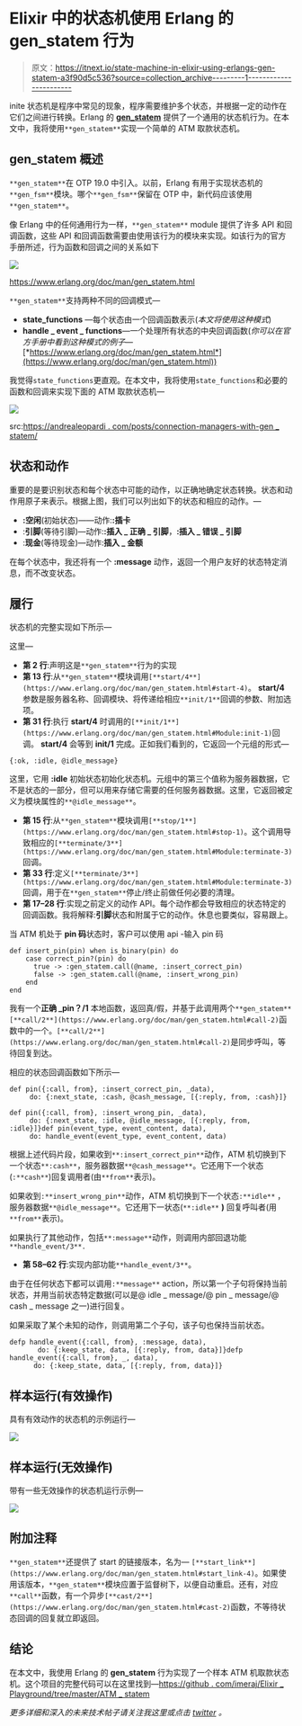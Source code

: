 # Elixir 中的状态机使用 Erlang 的 gen_statem 行为

> 原文：<https://itnext.io/state-machine-in-elixir-using-erlangs-gen-statem-a3f90d5c536?source=collection_archive---------1----------------------->

inite 状态机是程序中常见的现象，程序需要维护多个状态，并根据一定的动作在它们之间进行转换。Erlang 的 [**gen_statem**](https://www.erlang.org/doc/man/gen_statem.html) 提供了一个通用的状态机行为。在本文中，我将使用`**gen_statem**`实现一个简单的 ATM 取款状态机。

## gen_statem 概述

`**gen_statem**`在 OTP 19.0 中引入。以前，Erlang 有用于实现状态机的`**gen_fsm**`模块。哪个`**gen_fsm**`保留在 OTP 中，新代码应该使用`**gen_statem**`。

像 Erlang 中的任何通用行为一样，`**gen_statem**` module 提供了许多 API 和回调函数，这些 API 和回调函数需要由使用该行为的模块来实现。如该行为的官方手册所述，行为函数和回调之间的关系如下

![](img/1a0eace726cad92aee563502edd25113.png)

https://www.erlang.org/doc/man/gen_statem.html

`**gen_statem**`支持两种不同的回调模式—

*   **state_functions** —每个状态由一个回调函数表示(*本文将使用这种模式*)
*   **handle _ event _ functions**—一个处理所有状态的中央回调函数(*你可以在官方手册中看到这种模式的例子—*[*https://www.erlang.org/doc/man/gen_statem.html*](https://www.erlang.org/doc/man/gen_statem.html))

我觉得`state_functions`更直观。在本文中，我将使用`state_functions`和必要的函数和回调来实现下面的 ATM 取款状态机—

![](img/9370749dc50c25ef3496745c1faa2a01.png)

src:[https://andrealeopardi . com/posts/connection-managers-with-gen _ statem/](https://andrealeopardi.com/posts/connection-managers-with-gen_statem/)

## 状态和动作

重要的是要识别状态和每个状态中可能的动作，以正确地确定状态转换。状态和动作用原子来表示。根据上图，我们可以列出如下的状态和相应的动作。—

*   **:空闲**(初始状态)——动作:**:插卡**
*   :**引脚**(等待引脚)—动作:**:插入 _ 正确 _ 引脚**，**:插入 _ 错误 _ 引脚**
*   :**现金**(等待现金)—动作:**插入 _ 金额**

在每个状态中，我还将有一个 **:message** 动作，返回一个用户友好的状态特定消息，而不改变状态。

## 履行

状态机的完整实现如下所示—

这里—

*   **第 2 行**:声明这是`**gen_statem**`行为的实现
*   **第 13 行**:从`**gen_statem**`模块调用`[**start/4**](https://www.erlang.org/doc/man/gen_statem.html#start-4)`。 **start/4** 参数是服务器名称、回调模块、将传递给相应`**init/1**`回调的参数、附加选项。
*   **第 31 行**:执行 **start/4** 时调用的`[**init/1**](https://www.erlang.org/doc/man/gen_statem.html#Module:init-1)`回调。 **start/4** 会等到 **init/1** 完成。正如我们看到的，它返回一个元组的形式—

```
{:ok, :idle, @idle_message}
```

这里，它用 **:idle** 初始状态初始化状态机。元组中的第三个值称为服务器数据，它不是状态的一部分，但可以用来存储它需要的任何服务器数据。这里，它返回被定义为模块属性的`**@idle_message**`。

*   **第 15 行**:从`**gen_statem**`模块调用`[**stop/1**](https://www.erlang.org/doc/man/gen_statem.html#stop-1)`。这个调用导致相应的`[**terminate/3**](https://www.erlang.org/doc/man/gen_statem.html#Module:terminate-3)`回调。
*   **第 33 行**:定义`[**terminate/3**](https://www.erlang.org/doc/man/gen_statem.html#Module:terminate-3)`回调，用于在`**gen_statem**`停止/终止前做任何必要的清理。
*   **第 17–28 行**:实现之前定义的动作 API。每个动作都会导致相应的状态特定的回调函数。我将解释:**引脚**状态和附属于它的动作。休息也要类似，容易跟上。

当 ATM 机处于 **pin 码**状态时，客户可以使用 api -输入 pin 码

```
def insert_pin(pin) when is_binary(pin) do
    case correct_pin?(pin) do
      true -> :gen_statem.call(@name, :insert_correct_pin)
      false -> :gen_statem.call(@name, :insert_wrong_pin)
    end
end
```

我有一个**正确 _pin？/1** 本地函数，返回真/假，并基于此调用两个`**gen_statem**` `[**call/2**](https://www.erlang.org/doc/man/gen_statem.html#call-2)`函数中的一个。`[**call/2**](https://www.erlang.org/doc/man/gen_statem.html#call-2)`是同步呼叫，等待回复到达。

相应的状态回调函数如下所示—

```
def pin({:call, from}, :insert_correct_pin, _data),
     do: {:next_state, :cash, @cash_message, [{:reply, from, :cash}]}

def pin({:call, from}, :insert_wrong_pin, _data),
     do: {:next_state, :idle, @idle_message, [{:reply, from, :idle}]}def pin(event_type, event_content, data),
     do: handle_event(event_type, event_content, data)
```

根据上述代码片段，如果收到`**:insert_correct_pin**`动作，ATM 机切换到下一个状态`**:cash**`，服务器数据`**@cash_message**`。它还用下一个状态(`:**cash**`)回复调用者(由`**from**`表示)。

如果收到`:**insert_wrong_pin**`动作，ATM 机切换到下一个状态`:**idle**` ，服务器数据`**@idle_message**`。它还用下一状态(`**:idle**` **)** 回复呼叫者(用`**from**`表示)。

如果执行了其他动作，包括`**:message**`动作，则调用内部回退功能`**handle_event/3**.`

*   **第 58–62 行**:实现内部功能`**handle_event/3**`。

由于在任何状态下都可以调用`:**message**` action，所以第一个子句将保持当前状态，并用当前状态特定数据(可以是@ idle _ message/@ pin _ message/@ cash _ message 之一)进行回复。

如果采取了某个未知的动作，则调用第二个子句，该子句也保持当前状态。

```
defp handle_event({:call, from}, :message, data),
       do: {:keep_state, data, [{:reply, from, data}]}defp handle_event({:call, from}, _, data),
      do: {:keep_state, data, [{:reply, from, data}]}
```

## 样本运行(有效操作)

具有有效动作的状态机的示例运行—

![](img/b498947e6f7a8c3a06b9cccc19315327.png)

## 样本运行(无效操作)

带有一些无效操作的状态机运行示例—

![](img/c71f1397a0014c2dd05359a3e25a4f28.png)

## 附加注释

`**gen_statem**`还提供了 start 的链接版本，名为— `[**start_link**](https://www.erlang.org/doc/man/gen_statem.html#start_link-4)`。如果使用该版本，`**gen_statem**`模块应置于监督树下，以便自动重启。还有，对应`**call**`函数，有一个异步`[**cast/2**](https://www.erlang.org/doc/man/gen_statem.html#cast-2)`函数，不等待状态回调的回复就立即返回。

## **结论**

在本文中，我使用 Erlang 的 **gen_statem** 行为实现了一个样本 ATM 机取款状态机。这个项目的完整代码可以在这里找到—[https://github . com/imeraj/Elixir _ Playground/tree/master/ATM _ statem](https://github.com/imeraj/Elixir_Playground/tree/master/atm_statem)

*更多详细和深入的未来技术帖子请关注我这里或点击* [*twitter*](https://twitter.com/meraj_enigma) *。*